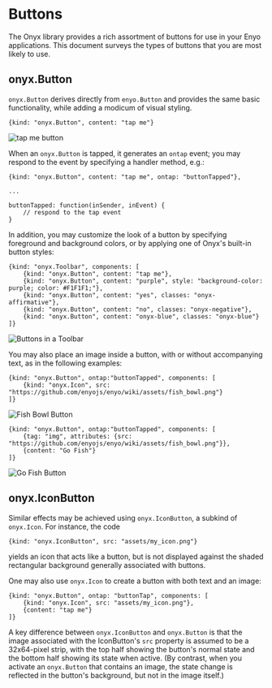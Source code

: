 # Buttons

The Onyx library provides a rich assortment of buttons for use in your Enyo
applications.  This document surveys the types of buttons that you are most likely to use.

## onyx.Button

`onyx.Button` derives directly from `enyo.Button` and provides the same basic functionality, while adding a modicum of visual styling.

    {kind: "onyx.Button", content: "tap me"}

![tap me button](https://github.com/enyojs/enyo/wiki/assets/buttons-1.png)

When an `onyx.Button` is tapped,
it generates an `ontap` event; you may respond to the event by specifying a handler method, e.g.:

    {kind: "onyx.Button", content: "tap me", ontap: "buttonTapped"},

    ...

    buttonTapped: function(inSender, inEvent) {
        // respond to the tap event
    }

In addition, you may customize the look of a button by specifying foreground and background colors, or by applying one of Onyx's built-in button styles:

    {kind: "onyx.Toolbar", components: [
        {kind: "onyx.Button", content: "tap me"},
        {kind: "onyx.Button", content: "purple", style: "background-color: purple; color: #F1F1F1;"},
        {kind: "onyx.Button", content: "yes", classes: "onyx-affirmative"},
        {kind: "onyx.Button", content: "no", classes: "onyx-negative"},
        {kind: "onyx.Button", content: "onyx-blue", classes: "onyx-blue"}
    ]}

![Buttons in a Toolbar](https://github.com/enyojs/enyo/wiki/assets/buttons-2.png)

You may also place an image inside a button, with or without accompanying text, as in the following examples:

    {kind: "onyx.Button", ontap:"buttonTapped", components: [
        {kind: "onyx.Icon", src: "https://github.com/enyojs/enyo/wiki/assets/fish_bowl.png"}
    ]}

![Fish Bowl Button](https://github.com/enyojs/enyo/wiki/assets/buttons-3.png)

    {kind: "onyx.Button", ontap:"buttonTapped", components: [
        {tag: "img", attributes: {src: "https://github.com/enyojs/enyo/wiki/assets/fish_bowl.png"}},
        {content: "Go Fish"}
    ]}

![Go Fish Button](https://github.com/enyojs/enyo/wiki/assets/buttons-4.png)

## onyx.IconButton

Similar effects may be achieved using `onyx.IconButton`, a subkind of `onyx.Icon`.  For instance, the code

    {kind: "onyx.IconButton", src: "assets/my_icon.png"}

yields an icon that acts like a button, but is not displayed against the shaded rectangular background generally associated with buttons.

One may also use `onyx.Icon` to create a button with both text and an image:

    {kind: "onyx.Button", ontap: "buttonTap", components: [
        {kind: "onyx.Icon", src: "assets/my_icon.png"},
        {content: "tap me"}
    ]}

A key difference between `onyx.IconButton` and `onyx.Button` is that the image associated with the IconButton's `src` property is assumed to be a 32x64-pixel strip, with the top half showing the button's normal state and the bottom half showing its state when active.  (By contrast, when you activate an `onyx.Button` that contains an image, the state change is reflected in the button's background, but not in the image itself.)